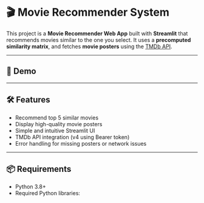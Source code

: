 # 🎬 Movie Recommender System

This project is a **Movie Recommender Web App** built with **Streamlit** that recommends movies similar to the one you select. It uses a **precomputed similarity matrix**, and fetches **movie posters** using the [TMDb API](https://www.themoviedb.org/documentation/api).

---

## 🚀 Demo


---

## 🛠️ Features

- Recommend top 5 similar movies
- Display high-quality movie posters
- Simple and intuitive Streamlit UI
- TMDb API integration (v4 using Bearer token)
- Error handling for missing posters or network issues

---

## 📦 Requirements

- Python 3.8+
- Required Python libraries:
